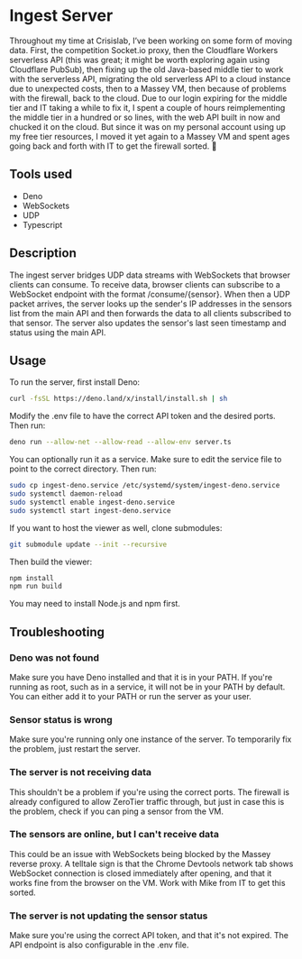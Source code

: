 # Ingest Server
Throughout my time at Crisislab, I’ve been working on some form of moving data. First, the competition Socket.io proxy, then the Cloudflare Workers serverless API (this was great; it might be worth exploring again using Cloudflare PubSub), then fixing up the old Java-based middle tier to work with the serverless API, migrating the old serverless API to a cloud instance due to unexpected costs, then to a Massey VM, then because of problems with the firewall, back to the cloud. Due to our login expiring for the middle tier and IT taking a while to fix it, I spent a couple of hours reimplementing the middle tier in a hundred or so lines, with the web API built in now and chucked it on the cloud. But since it was on my personal account using up my free tier resources, I moved it yet again to a Massey VM and spent ages going back and forth with IT to get the firewall sorted. 🫠
## Tools used
- Deno
- WebSockets
- UDP
- Typescript
## Description
The ingest server bridges UDP data streams with WebSockets that browser clients can consume. To receive data, browser clients can subscribe to a WebSocket endpoint with the format /consume/{sensor}. When then a UDP packet arrives, the server looks up the sender's IP addresses in the sensors list from the main API and then forwards the data to all clients subscribed to that sensor. The server also updates the sensor's last seen timestamp and status using the main API.
## Usage
To run the server, first install Deno:
```bash
curl -fsSL https://deno.land/x/install/install.sh | sh
```
Modify the .env file to have the correct API token and the desired ports.
Then run:
```bash
deno run --allow-net --allow-read --allow-env server.ts
```
You can optionally run it as a service. Make sure to edit the service file to point to the correct directory. Then run:
```bash
sudo cp ingest-deno.service /etc/systemd/system/ingest-deno.service
sudo systemctl daemon-reload
sudo systemctl enable ingest-deno.service
sudo systemctl start ingest-deno.service
```
If you want to host the viewer as well, clone submodules:
```bash
git submodule update --init --recursive
```
Then build the viewer:
```bash
npm install
npm run build
```
You may need to install Node.js and npm first.
## Troubleshooting
### Deno was not found
Make sure you have Deno installed and that it is in your PATH. If you're running as root, such as in a service, it will not be in your PATH by default. You can either add it to your PATH or run the server as your user.
### Sensor status is wrong
Make sure you're running only one instance of the server. To temporarily fix the problem, just restart the server.
### The server is not receiving data
This shouldn't be a problem if you're using the correct ports. The firewall is already configured to allow ZeroTier traffic through, but just in case this is the problem, check if you can ping a sensor from the VM.
### The sensors are online, but I can't receive data
This could be an issue with WebSockets being blocked by the Massey reverse proxy. A telltale sign is that the Chrome Devtools network tab shows WebSocket connection is closed immediately after opening, and that it works fine from the browser on the VM. Work with Mike from IT to get this sorted.
### The server is not updating the sensor status
Make sure you're using the correct API token, and that it's not expired. The API endpoint is also configurable in the .env file.